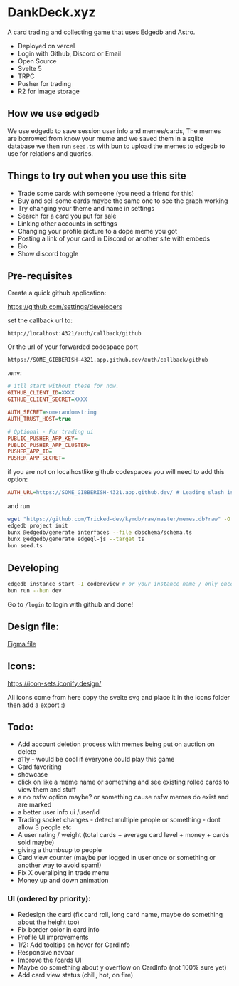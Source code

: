 # DankDeck.xyz

A card trading and collecting game that uses Edgedb and Astro.

- Deployed on vercel
- Login with Github, Discord or Email
- Open Source
- Svelte 5
- TRPC
- Pusher for trading
- R2 for image storage

## How we use edgedb

We use edgedb to save session user info and memes/cards, The memes are borrowed from know your meme and we saved them in a sqlite database we then run `seed.ts` with bun to upload the memes to edgedb to use for relations and queries.

## Things to try out when you use this site

- Trade some cards with someone (you need a friend for this)
- Buy and sell some cards maybe the same one to see the graph working
- Try changing your theme and name in settings
- Search for a card you put for sale
- Linking other accounts in settings
- Changing your profile picture to a dope meme you got
- Posting a link of your card in Discord or another site with embeds
- Bio
- Show discord toggle

## Pre-requisites

Create a quick github application:

<https://github.com/settings/developers>

set the callback url to:

`http://localhost:4321/auth/callback/github`

Or the url of your forwarded codespace port

`https://SOME_GIBBERISH-4321.app.github.dev/auth/callback/github`

.env:

```ini
# itll start without these for now.
GITHUB_CLIENT_ID=XXXX
GITHUB_CLIENT_SECRET=XXXX

AUTH_SECRET=somerandomstring
AUTH_TRUST_HOST=true

# Optional - For trading ui
PUBLIC_PUSHER_APP_KEY=
PUBLIC_PUSHER_APP_CLUSTER=
PUSHER_APP_ID=
PUSHER_APP_SECRET=
```

if you are not on localhostlike github codespaces you will need to add this option:

```ini
AUTH_URL=https://SOME_GIBBERISH-4321.app.github.dev/ # Leading slash is important
```

and run

```sh
wget "https://github.com/Tricked-dev/kymdb/raw/master/memes.db?raw" -O memes.db
edgedb project init
bunx @edgedb/generate interfaces --file dbschema/schema.ts
bunx @edgedb/generate edgeql-js --target ts
bun seed.ts
```

## Developing

```sh
edgedb instance start -I codereview # or your instance name / only once per session, takes a while
bun run --bun dev
```

Go to `/login` to login with github and done!

## Design file:

[Figma file](https://www.figma.com/file/Bt5NhBdOCrYtkybuHrXr32/Code-Review?type=design&mode=design&t=StK8x9t6zxXJdtnS-1)

## Icons:

<https://icon-sets.iconify.design/>

All icons come from here copy the svelte svg and place it in the icons folder then add a export :)

## Todo:

- Add account deletion process with memes being put on auction on delete
- a11y - would be cool if everyone could play this game
- Card favoriting
- showcase
- click on like a meme name or something and see existing rolled cards to view them and stuff
- a no nsfw option maybe? or something cause nsfw memes do exist and are marked
- a better user info ui /user/id
- Trading socket changes - detect multiple people or something - dont allow 3 people etc
- A user rating / weight (total cards + average card level + money + cards sold maybe)
- giving a thumbsup to people
- Card view counter (maybe per logged in user once or something or another way to avoid spam!)
- Fix X overallping in trade menu
- Money up and down animation

### UI (ordered by priority):

- Redesign the card (fix card roll, long card name, maybe do something about the height too)
- Fix border color in card info
- Profile UI improvements
- 1/2: Add tooltips on hover for CardInfo
- Responsive navbar
- Improve the /cards UI
- Maybe do something about y overflow on CardInfo (not 100% sure yet)
- Add card view status (chill, hot, on fire)
